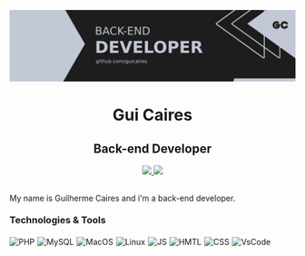 <p align="center" style="margin-bottom: 10px;">
  <img src="./assets/banner-back-end.png"/>
</p>

<h1 align="center">Gui Caires</h1>
<h2 align="center">Back-end Developer</h2>

<p align="center" style="margin: 10px 0;">
  <a href="https://github.com/guicaires" target="_blank">
    <img src="https://img.shields.io/badge/-guicaires-12233f?style=for-the-badge&color=1d1d1d&labelColor=555555&logo=github&logoColor=white&link=https://github.com/guicaires"/>
  </a>

  <a href="https://www.linkedin.com/in/guilherme-caires" target="_blank">
    <img src="https://img.shields.io/badge/-Guilherme%20Caires-12233f?style=for-the-badge&color=1d1d1d&labelColor=555555&logo=inspire&logoColor=white&link=https://www.linkedin.com/in/guilherme-caires/"/>
  </a>
</p>

<p style="margin-top: 30px;">My name is Guilherme Caires and i'm a back-end developer.</p>
<h3 style="margin: 20px 0 20px 0">Technologies & Tools</h3>

<p style="display: flex; flex-direction: row;">
  <img alt="PHP" style="margin-right: 5px;" src="https://img.shields.io/badge/Code-PHP-informational?style=flat&logo=php&logoColor=white&color=1d1d1d">
  <img alt="MySQL" style="margin-right: 5px;" src="https://img.shields.io/badge/Tools-MySQL-informational?style=flat&logo=mysql&logoColor=white&color=1d1d1d">
  <img alt="MacOS" style="margin-right: 5px;" src="https://img.shields.io/badge/OS-Linux-informational?style=flat&logo=linux&logoColor=white&color=1d1d1d">
  <img alt="Linux" style="margin-right: 5px;" src="https://img.shields.io/badge/OS-Linux-informational?style=flat&logo=linux&logoColor=white&color=1d1d1d">
  <img alt="JS" style="margin-right: 5px;" src="https://img.shields.io/badge/Code-JavaScript-informational?style=flat&logo=javascript&logoColor=white&color=1d1d1d">
  <img alt="HMTL" style="margin-right: 5px;" src="https://img.shields.io/badge/Code-HTML-informational?style=flat&logo=HTML5&logoColor=white&color=1d1d1d">
  <img alt="CSS" style="margin-right: 5px;" src="https://img.shields.io/badge/Code-CSS-informational?style=flat&logo=CSS3&logoColor=white&color=1d1d1d">
  <img alt="VsCode" style="margin-right: 5px;" src="https://img.shields.io/badge/Editor-VSCode-informational?style=flat&logo=visual-studio-code&logoColor=white&color=1d1d1d">
</p>
